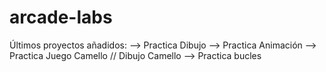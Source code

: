 # arcade-labs
Últimos proyectos añadidos:
--> Practica Dibujo
--> Practica Animación
--> Practica Juego Camello // Dibujo Camello
--> Practica bucles
